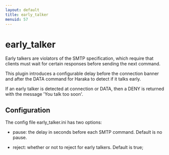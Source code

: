 ```yaml
---
layout: default
title: early_talker
menuid: 57
---
```

early\_talker
============

Early talkers are violators of the SMTP specification, which require that
clients must wait for certain responses before sending the next command.

This plugin introduces a configurable delay before the connection banner
and after the DATA command for Haraka to detect if it talks early.

If an early talker is detected at connection or DATA, then a DENY is
returned with the message 'You talk too soon'.

Configuration
-------------

The config file early\_talker.ini has two options:

- pause: the delay in seconds before each SMTP command. Default is no pause.

- reject: whether or not to reject for early talkers. Default is true;

